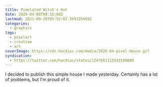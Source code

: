 ```yaml
---
title: Pixelated Witch's Hut
date: 2020-04-08T08:15:00Z
lastmod: 2021-09-20T05:52:02.569325459Z
categories:
  - graphics
tags:
  - pixelart
  - creative
  - art
coverImage: https://cdn.hacdias.com/media/2020-04-pixel-house.gif
syndication:
  - https://twitter.com/hacdias/status/1247801115342540800
---
```


I decided to publish this simple house I made yesterday. Certainly has a lot of problems, but I'm proud of it.
